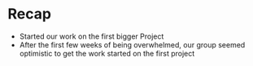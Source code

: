 # Recap
+ Started our work on the first bigger Project
+ After the first few weeks of being overwhelmed, our group seemed optimistic to get the work started on the first project
